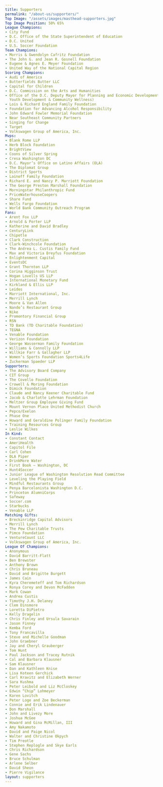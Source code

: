 ```yaml
---
title: Supporters
permalink: "/about-us/supporters/"
Top Image: "/assets/images/masthead-supporters.jpg"
Top Image Position: 50% 65%
League Champions:
- City Fund
- D.C. Office of the State Superintendent of Education
- D.C. United
- U.S. Soccer Foundation
Team Champions:
- Morris & Gwendolyn Cafritz Foundation
- The John G. and Jean R. Gosnell Foundation
- Eugene & Agnes E. Meyer Foundation
- United Way of the National Capital Region
Scoring Champions:
- Audi of America
- Butterfields Butter LLC
- Capital for Children
- D.C. Commission on the Arts and Humanities
- Office of the D.C. Deputy Mayor for Planning and Economic Development (New Communities
  Youth Development & Community Wellness)
- Lois & Richard England Family Foundation
- Foundation for Advancing Alcohol Responsibility
- John Edward Fowler Memorial Foundation
- Near Southeast Community Partners
- Singing for Change
- Target
- Volkswagen Group of America, Inc.
Mvps:
- Blank Rome LLP
- Herb Block Foundation
- BrightView
- Coons of Silver Spring
- Cresa Washington DC
- D.C. Mayor’s Office on Latino Affairs (OLA)
- The Diplomat Group
- District Sports
- Lainoff Family Foundation
- Richard E. and Nancy P. Marriott Foundation
- The George Preston Marshall Foundation
- Morningstar Philanthropic Fund
- PriceWaterhouseCoopers
- Share Fund
- Wells Fargo Foundation
- World Bank Community Outreach Program
Fans:
- Arent Fox LLP
- Arnold & Porter LLP
- Katherine and David Bradley
- CenturyLink
- Chipotle
- Clark Construction
- Clark-Winchcole Foundation
- The Andrea L. Custis Family Fund
- Max and Victoria Dreyfus Foundation
- Enlightenment Capital
- EventsDC
- Grant Thornton LLP
- Corina Higginson Trust
- Hogan Lovells US LLP
- International Monetary Fund
- Kirkland & Ellis LLP
- Leidos
- Marriott International, Inc.
- Merrill Lynch
- Moore & Van Allen
- Nando’s Restaurant Group
- Nike
- Promontory Financial Group
- RSN
- TD Bank (TD Charitable Foundation)
- TEGNA
- Venable Foundation
- Verizon Foundation
- George Wasserman Family Foundation
- Williams & Connolly LLP
- Willkie Farr & Gallagher LLP
- Women’s Sports Foundation Sports4Life
- Zuckerman Spaeder LLP
Supporters:
- The Advisory Board Company
- CIT Group
- The Covello Foundation
- Crowell & Moring Foundation
- Dimick Foundation
- Claude and Nancy Keener Charitable Fund
- Jacob & Charlotte Lehrman Foundation
- Meltzer Group Employee Giving Fund
- Mount Vernon Place United Methodist Church
- Pepco/Exelon
- Phase One
- Howard and Geraldine Polinger Family Foundation
- Training Resources Group
- Leslie Wilkes
In Kind:
- Constant Contact
- AmeriHealth
- Capitol File
- Carl Cohen
- DLA Piper
- DrinkMore Water
- First Book – Washington, DC
- Hunt4Soccer
- Junior League of Washington Resolution Read Committee
- Leveling the Playing Field
- Mindful Restaurants Group
- Penya Barcelonista Washington D.C.
- Princeton AlumniCorps
- Safeway
- Soccer.com
- Starbucks
- Venable LLP
Matching Gifts:
- Breckinridge Capital Advisors
- Merrill Lynch
- The Pew Charitable Trusts
- Pimco Foundation
- VentureCount LLC
- Volkswagen Group of America, Inc.
League Of Champions:
- Anonymous
- David Barritt-Flatt
- Ben Brewster
- Anthony Brown
- Chris Bruneau
- David and Brigitte Burgett
- James Cain
- Kyra Cheremeteff and Tom Richardson
- Ronya Corey and Devon McFadden
- Mark Cowan
- Andrea Custis
- Timothy J.H. Delaney
- Clem Dinsmore
- Loretta DiPietro
- Kelly Dragelin
- Chris Finley and Ursula Savarain
- Jason Finney
- Kemba Ford
- Tony Francavilla
- Steve and Michelle Goodman
- John Graebner
- Jay and Cheryl Grauberger
- Tom Hunt
- Paul Jackson and Tracey Rutnik
- Cal and Barbara Klausner
- Sam Klausner
- Dan and Kathleen Knise
- Lisa Koteen Gerchick
- Carl Kravitz and Elizabeth Werner
- Sara Kushma
- Peter Leibold and Liz McCloskey
- Edwin “Chip” Lohmeyer
- Karen Lovitch
- Peter Loge and Zoe Beckerman
- Connie and Erik Lindenauer
- Don Marshall
- John and Livezy More
- Joshua McGee
- Howard and Gina McMillan, III
- Amy Nakamoto
- David and Paige Nicol
- Walter and Christine Okpych
- Tim Preotle
- Stephen Replogle and Skye Earls
- Chris Richardson
- Gene Sachs
- Bruce Schulman
- Arlene Selber
- David Sheon
- Pierre Vigilance
layout: supporters
---
```


